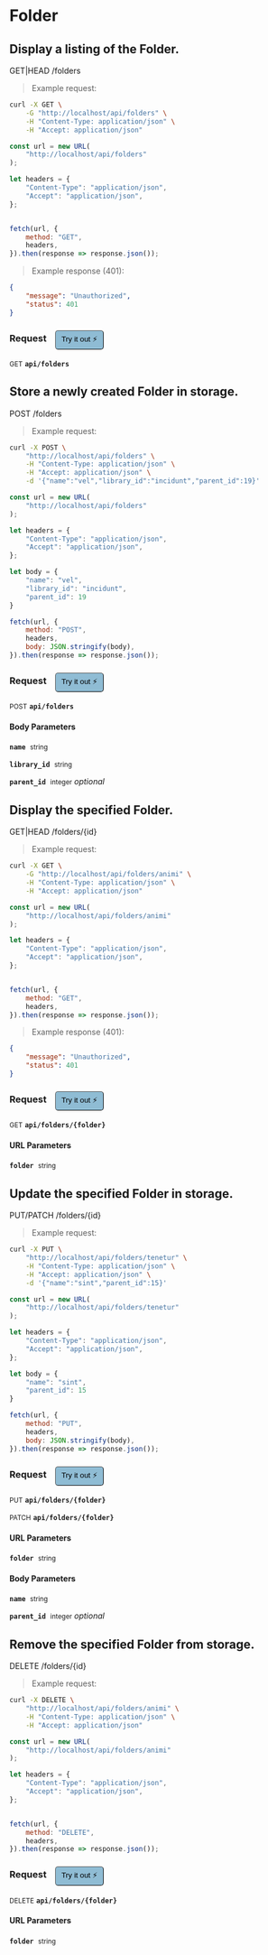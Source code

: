 # Folder


## Display a listing of the Folder.


GET|HEAD /folders

> Example request:

```bash
curl -X GET \
    -G "http://localhost/api/folders" \
    -H "Content-Type: application/json" \
    -H "Accept: application/json"
```

```javascript
const url = new URL(
    "http://localhost/api/folders"
);

let headers = {
    "Content-Type": "application/json",
    "Accept": "application/json",
};


fetch(url, {
    method: "GET",
    headers,
}).then(response => response.json());
```


> Example response (401):

```json
{
    "message": "Unauthorized",
    "status": 401
}
```
<div id="execution-results-GETapi-folders" hidden>
    <blockquote>Received response<span id="execution-response-status-GETapi-folders"></span>:</blockquote>
    <pre class="json"><code id="execution-response-content-GETapi-folders"></code></pre>
</div>
<div id="execution-error-GETapi-folders" hidden>
    <blockquote>Request failed with error:</blockquote>
    <pre><code id="execution-error-message-GETapi-folders"></code></pre>
</div>
<form id="form-GETapi-folders" data-method="GET" data-path="api/folders" data-authed="0" data-hasfiles="0" data-headers='{"Content-Type":"application\/json","Accept":"application\/json"}' onsubmit="event.preventDefault(); executeTryOut('GETapi-folders', this);">
<h3>
    Request&nbsp;&nbsp;&nbsp;
        <button type="button" style="background-color: #8fbcd4; padding: 5px 10px; border-radius: 5px; border-width: thin;" id="btn-tryout-GETapi-folders" onclick="tryItOut('GETapi-folders');">Try it out ⚡</button>
    <button type="button" style="background-color: #c97a7e; padding: 5px 10px; border-radius: 5px; border-width: thin;" id="btn-canceltryout-GETapi-folders" onclick="cancelTryOut('GETapi-folders');" hidden>Cancel</button>&nbsp;&nbsp;
    <button type="submit" style="background-color: #6ac174; padding: 5px 10px; border-radius: 5px; border-width: thin;" id="btn-executetryout-GETapi-folders" hidden>Send Request 💥</button>
    </h3>
<p>
<small class="badge badge-green">GET</small>
 <b><code>api/folders</code></b>
</p>
</form>


## Store a newly created Folder in storage.


POST /folders

> Example request:

```bash
curl -X POST \
    "http://localhost/api/folders" \
    -H "Content-Type: application/json" \
    -H "Accept: application/json" \
    -d '{"name":"vel","library_id":"incidunt","parent_id":19}'

```

```javascript
const url = new URL(
    "http://localhost/api/folders"
);

let headers = {
    "Content-Type": "application/json",
    "Accept": "application/json",
};

let body = {
    "name": "vel",
    "library_id": "incidunt",
    "parent_id": 19
}

fetch(url, {
    method: "POST",
    headers,
    body: JSON.stringify(body),
}).then(response => response.json());
```


<div id="execution-results-POSTapi-folders" hidden>
    <blockquote>Received response<span id="execution-response-status-POSTapi-folders"></span>:</blockquote>
    <pre class="json"><code id="execution-response-content-POSTapi-folders"></code></pre>
</div>
<div id="execution-error-POSTapi-folders" hidden>
    <blockquote>Request failed with error:</blockquote>
    <pre><code id="execution-error-message-POSTapi-folders"></code></pre>
</div>
<form id="form-POSTapi-folders" data-method="POST" data-path="api/folders" data-authed="0" data-hasfiles="0" data-headers='{"Content-Type":"application\/json","Accept":"application\/json"}' onsubmit="event.preventDefault(); executeTryOut('POSTapi-folders', this);">
<h3>
    Request&nbsp;&nbsp;&nbsp;
        <button type="button" style="background-color: #8fbcd4; padding: 5px 10px; border-radius: 5px; border-width: thin;" id="btn-tryout-POSTapi-folders" onclick="tryItOut('POSTapi-folders');">Try it out ⚡</button>
    <button type="button" style="background-color: #c97a7e; padding: 5px 10px; border-radius: 5px; border-width: thin;" id="btn-canceltryout-POSTapi-folders" onclick="cancelTryOut('POSTapi-folders');" hidden>Cancel</button>&nbsp;&nbsp;
    <button type="submit" style="background-color: #6ac174; padding: 5px 10px; border-radius: 5px; border-width: thin;" id="btn-executetryout-POSTapi-folders" hidden>Send Request 💥</button>
    </h3>
<p>
<small class="badge badge-black">POST</small>
 <b><code>api/folders</code></b>
</p>
<h4 class="fancy-heading-panel"><b>Body Parameters</b></h4>
<p>
<b><code>name</code></b>&nbsp;&nbsp;<small>string</small>  &nbsp;
<input type="text" name="name" data-endpoint="POSTapi-folders" data-component="body" required  hidden>
<br>
</p>
<p>
<b><code>library_id</code></b>&nbsp;&nbsp;<small>string</small>  &nbsp;
<input type="text" name="library_id" data-endpoint="POSTapi-folders" data-component="body" required  hidden>
<br>
</p>
<p>
<b><code>parent_id</code></b>&nbsp;&nbsp;<small>integer</small>     <i>optional</i> &nbsp;
<input type="number" name="parent_id" data-endpoint="POSTapi-folders" data-component="body"  hidden>
<br>
</p>

</form>


## Display the specified Folder.


GET|HEAD /folders/{id}

> Example request:

```bash
curl -X GET \
    -G "http://localhost/api/folders/animi" \
    -H "Content-Type: application/json" \
    -H "Accept: application/json"
```

```javascript
const url = new URL(
    "http://localhost/api/folders/animi"
);

let headers = {
    "Content-Type": "application/json",
    "Accept": "application/json",
};


fetch(url, {
    method: "GET",
    headers,
}).then(response => response.json());
```


> Example response (401):

```json
{
    "message": "Unauthorized",
    "status": 401
}
```
<div id="execution-results-GETapi-folders--folder-" hidden>
    <blockquote>Received response<span id="execution-response-status-GETapi-folders--folder-"></span>:</blockquote>
    <pre class="json"><code id="execution-response-content-GETapi-folders--folder-"></code></pre>
</div>
<div id="execution-error-GETapi-folders--folder-" hidden>
    <blockquote>Request failed with error:</blockquote>
    <pre><code id="execution-error-message-GETapi-folders--folder-"></code></pre>
</div>
<form id="form-GETapi-folders--folder-" data-method="GET" data-path="api/folders/{folder}" data-authed="0" data-hasfiles="0" data-headers='{"Content-Type":"application\/json","Accept":"application\/json"}' onsubmit="event.preventDefault(); executeTryOut('GETapi-folders--folder-', this);">
<h3>
    Request&nbsp;&nbsp;&nbsp;
        <button type="button" style="background-color: #8fbcd4; padding: 5px 10px; border-radius: 5px; border-width: thin;" id="btn-tryout-GETapi-folders--folder-" onclick="tryItOut('GETapi-folders--folder-');">Try it out ⚡</button>
    <button type="button" style="background-color: #c97a7e; padding: 5px 10px; border-radius: 5px; border-width: thin;" id="btn-canceltryout-GETapi-folders--folder-" onclick="cancelTryOut('GETapi-folders--folder-');" hidden>Cancel</button>&nbsp;&nbsp;
    <button type="submit" style="background-color: #6ac174; padding: 5px 10px; border-radius: 5px; border-width: thin;" id="btn-executetryout-GETapi-folders--folder-" hidden>Send Request 💥</button>
    </h3>
<p>
<small class="badge badge-green">GET</small>
 <b><code>api/folders/{folder}</code></b>
</p>
<h4 class="fancy-heading-panel"><b>URL Parameters</b></h4>
<p>
<b><code>folder</code></b>&nbsp;&nbsp;<small>string</small>  &nbsp;
<input type="text" name="folder" data-endpoint="GETapi-folders--folder-" data-component="url" required  hidden>
<br>
</p>
</form>


## Update the specified Folder in storage.


PUT/PATCH /folders/{id}

> Example request:

```bash
curl -X PUT \
    "http://localhost/api/folders/tenetur" \
    -H "Content-Type: application/json" \
    -H "Accept: application/json" \
    -d '{"name":"sint","parent_id":15}'

```

```javascript
const url = new URL(
    "http://localhost/api/folders/tenetur"
);

let headers = {
    "Content-Type": "application/json",
    "Accept": "application/json",
};

let body = {
    "name": "sint",
    "parent_id": 15
}

fetch(url, {
    method: "PUT",
    headers,
    body: JSON.stringify(body),
}).then(response => response.json());
```


<div id="execution-results-PUTapi-folders--folder-" hidden>
    <blockquote>Received response<span id="execution-response-status-PUTapi-folders--folder-"></span>:</blockquote>
    <pre class="json"><code id="execution-response-content-PUTapi-folders--folder-"></code></pre>
</div>
<div id="execution-error-PUTapi-folders--folder-" hidden>
    <blockquote>Request failed with error:</blockquote>
    <pre><code id="execution-error-message-PUTapi-folders--folder-"></code></pre>
</div>
<form id="form-PUTapi-folders--folder-" data-method="PUT" data-path="api/folders/{folder}" data-authed="0" data-hasfiles="0" data-headers='{"Content-Type":"application\/json","Accept":"application\/json"}' onsubmit="event.preventDefault(); executeTryOut('PUTapi-folders--folder-', this);">
<h3>
    Request&nbsp;&nbsp;&nbsp;
        <button type="button" style="background-color: #8fbcd4; padding: 5px 10px; border-radius: 5px; border-width: thin;" id="btn-tryout-PUTapi-folders--folder-" onclick="tryItOut('PUTapi-folders--folder-');">Try it out ⚡</button>
    <button type="button" style="background-color: #c97a7e; padding: 5px 10px; border-radius: 5px; border-width: thin;" id="btn-canceltryout-PUTapi-folders--folder-" onclick="cancelTryOut('PUTapi-folders--folder-');" hidden>Cancel</button>&nbsp;&nbsp;
    <button type="submit" style="background-color: #6ac174; padding: 5px 10px; border-radius: 5px; border-width: thin;" id="btn-executetryout-PUTapi-folders--folder-" hidden>Send Request 💥</button>
    </h3>
<p>
<small class="badge badge-darkblue">PUT</small>
 <b><code>api/folders/{folder}</code></b>
</p>
<p>
<small class="badge badge-purple">PATCH</small>
 <b><code>api/folders/{folder}</code></b>
</p>
<h4 class="fancy-heading-panel"><b>URL Parameters</b></h4>
<p>
<b><code>folder</code></b>&nbsp;&nbsp;<small>string</small>  &nbsp;
<input type="text" name="folder" data-endpoint="PUTapi-folders--folder-" data-component="url" required  hidden>
<br>
</p>
<h4 class="fancy-heading-panel"><b>Body Parameters</b></h4>
<p>
<b><code>name</code></b>&nbsp;&nbsp;<small>string</small>  &nbsp;
<input type="text" name="name" data-endpoint="PUTapi-folders--folder-" data-component="body" required  hidden>
<br>
</p>
<p>
<b><code>parent_id</code></b>&nbsp;&nbsp;<small>integer</small>     <i>optional</i> &nbsp;
<input type="number" name="parent_id" data-endpoint="PUTapi-folders--folder-" data-component="body"  hidden>
<br>
</p>

</form>


## Remove the specified Folder from storage.


DELETE /folders/{id}

> Example request:

```bash
curl -X DELETE \
    "http://localhost/api/folders/animi" \
    -H "Content-Type: application/json" \
    -H "Accept: application/json"
```

```javascript
const url = new URL(
    "http://localhost/api/folders/animi"
);

let headers = {
    "Content-Type": "application/json",
    "Accept": "application/json",
};


fetch(url, {
    method: "DELETE",
    headers,
}).then(response => response.json());
```


<div id="execution-results-DELETEapi-folders--folder-" hidden>
    <blockquote>Received response<span id="execution-response-status-DELETEapi-folders--folder-"></span>:</blockquote>
    <pre class="json"><code id="execution-response-content-DELETEapi-folders--folder-"></code></pre>
</div>
<div id="execution-error-DELETEapi-folders--folder-" hidden>
    <blockquote>Request failed with error:</blockquote>
    <pre><code id="execution-error-message-DELETEapi-folders--folder-"></code></pre>
</div>
<form id="form-DELETEapi-folders--folder-" data-method="DELETE" data-path="api/folders/{folder}" data-authed="0" data-hasfiles="0" data-headers='{"Content-Type":"application\/json","Accept":"application\/json"}' onsubmit="event.preventDefault(); executeTryOut('DELETEapi-folders--folder-', this);">
<h3>
    Request&nbsp;&nbsp;&nbsp;
        <button type="button" style="background-color: #8fbcd4; padding: 5px 10px; border-radius: 5px; border-width: thin;" id="btn-tryout-DELETEapi-folders--folder-" onclick="tryItOut('DELETEapi-folders--folder-');">Try it out ⚡</button>
    <button type="button" style="background-color: #c97a7e; padding: 5px 10px; border-radius: 5px; border-width: thin;" id="btn-canceltryout-DELETEapi-folders--folder-" onclick="cancelTryOut('DELETEapi-folders--folder-');" hidden>Cancel</button>&nbsp;&nbsp;
    <button type="submit" style="background-color: #6ac174; padding: 5px 10px; border-radius: 5px; border-width: thin;" id="btn-executetryout-DELETEapi-folders--folder-" hidden>Send Request 💥</button>
    </h3>
<p>
<small class="badge badge-red">DELETE</small>
 <b><code>api/folders/{folder}</code></b>
</p>
<h4 class="fancy-heading-panel"><b>URL Parameters</b></h4>
<p>
<b><code>folder</code></b>&nbsp;&nbsp;<small>string</small>  &nbsp;
<input type="text" name="folder" data-endpoint="DELETEapi-folders--folder-" data-component="url" required  hidden>
<br>
</p>
</form>



